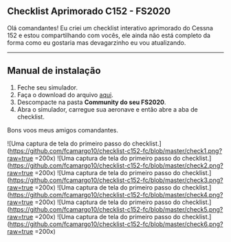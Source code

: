 ## Checklist Aprimorado C152 - FS2020
Olá comandantes!
Eu criei um checklist interativo aprimorado do Cessna 152 e estou compartilhando com vocês, ele ainda não está completo da forma como eu gostaria mas devagarzinho eu vou atualizando.
________________

## Manual de instalação

 1. Feche seu simulador.
 2. Faça o download do arquivo [aqui](https://github.com/fcamargo10/checklist-c152-fc/releases/tag/1.0).
 3. Descompacte na pasta **Community do seu FS2020**. 
 4. Abra o simulador, carregue sua aeronave e então abre a aba de checklist.

Bons voos meus amigos comandantes.

![Uma captura de tela do primeiro passo do checklist.](https://github.com/fcamargo10/checklist-c152-fc/blob/master/check1.png?raw=true =200x) ![Uma captura de tela do primeiro passo do checklist.](https://github.com/fcamargo10/checklist-c152-fc/blob/master/check2.png?raw=true =200x) ![Uma captura de tela do primeiro passo do checklist.](https://github.com/fcamargo10/checklist-c152-fc/blob/master/check3.png?raw=true =200x) ![Uma captura de tela do primeiro passo do checklist.](https://github.com/fcamargo10/checklist-c152-fc/blob/master/check4.png?raw=true =200x) ![Uma captura de tela do primeiro passo do checklist.](https://github.com/fcamargo10/checklist-c152-fc/blob/master/check5.png?raw=true =200x) ![Uma captura de tela do primeiro passo do checklist.](https://github.com/fcamargo10/checklist-c152-fc/blob/master/check6.png?raw=true =200x)
